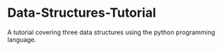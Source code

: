 # Data-Structures-Tutorial
A tutorial covering three data structures using the python programming language.
